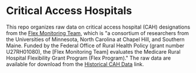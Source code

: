 # Critical Access Hospitals

This repo organizes raw data on critical access hospital (CAH) designations from the [Flex Monitoring Team](flexmonitoring.org), which is "a consortium of researchers from the Universities of Minnesota, North Carolina at Chapel Hill, and Southern Maine. Funded by the Federal Office of Rural Health Policy (grant number U27RH01080), the [Flex Monitoring Team] evaluates the Medicare Rural Hospital Flexibility Grant Program (Flex Program)." The raw data are available for download from the [Historical CAH Data](https://www.flexmonitoring.org/historical-cah-data-0) link.